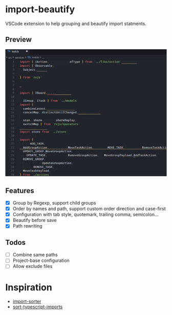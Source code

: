 # import-beautify

VSCode extension to help grouping and beautify import statments.

## Preview

![Preview](https://raw.githubusercontent.com/varHarrie/import-beautify/master/assets/preview.gif)

## Features

- [x] Group by Regexp, support child groups
- [x] Order by names and path, support custom order direction and case-first
- [x] Configuration with tab style, quotemark, trailing comma, semicolon...
- [x] Beautify before save
- [x] Path rewriting

## Todos

- [ ] Combine same paths
- [ ] Project-base configuration
- [ ] Allow exclude files

# Inspiration

- [import-sorter](https://github.com/SoominHan/import-sorter)
- [sort-typescript-imports](https://github.com/MLoughry/sort-typescript-imports)
